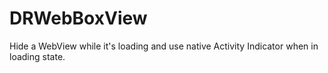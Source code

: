 DRWebBoxView
============

Hide a WebView while it's loading and use native Activity Indicator when in loading state.
